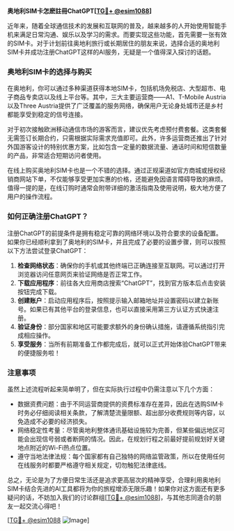 **奥地利SIM卡怎麽註冊ChatGPT[[TG💪+ @esim1088](https://t.me/s/esim1088)]**

近年来，随着全球通信技术的发展和互联网的普及，越来越多的人开始使用智能手机来满足日常沟通、娱乐以及学习的需求。而要实现这些功能，首先需要一张有效的SIM卡。对于计划前往奥地利旅行或长期居住的朋友来说，选择合适的奥地利SIM卡并成功注册ChatGPT这样的AI服务，无疑是一个值得深入探讨的话题。

### 奥地利SIM卡的选择与购买

在奥地利，你可以通过多种渠道获得本地SIM卡，包括机场免税店、大型超市、电子商品专卖店以及线上平台等。其中，三大主要运营商——A1、T-Mobile Austria以及Three Austria提供了广泛覆盖的服务网络，确保用户无论身处城市还是乡村都能享受到稳定的信号连接。

对于初次接触欧洲移动通信市场的游客而言，建议优先考虑预付费套餐。这类套餐无需签订长期合约，只需根据实际需求充值即可。此外，许多运营商还推出了针对外国游客设计的特别优惠方案，比如包含一定量的数据流量、通话时间和短信数量的产品，非常适合短期访问者使用。

在线上购买奥地利SIM卡也是一个不错的选择。通过正规渠道如官方商城或授权经销商网站下单，不仅能够享受更加实惠的价格，还能避免因语言障碍导致的麻烦。值得一提的是，在线订购时通常会附带详细的激活指南及使用说明，极大地方便了用户的操作流程。

### 如何正确注册ChatGPT？

注册ChatGPT的前提条件是拥有稳定可靠的网络环境以及符合要求的设备配置。如果你已经顺利拿到了奥地利的SIM卡，并且完成了必要的设置步骤，则可以按照以下方法尝试登录ChatGPT：

1. **检查网络状态**：确保你的手机或其他终端已正确连接至互联网。可以通过打开浏览器访问任意网页来验证网络是否正常工作。
2. **下载应用程序**：前往各大应用商店搜索“ChatGPT”，找到官方版本后点击安装按钮完成下载。
3. **创建账户**：启动应用程序后，按照提示输入邮箱地址并设置密码以建立新账号。如果已有其他平台的登录信息，也可以直接采用第三方认证方式快速注册。
4. **验证身份**：部分国家和地区可能要求额外的身份确认措施，请遵循系统指引完成相应操作。
5. **享受服务**：当所有前期准备工作都完成后，就可以正式开始体验ChatGPT带来的便捷服务啦！

### 注意事项

虽然上述流程听起来简单明了，但在实际执行过程中仍需注意以下几个方面：

- 数据资费问题：由于不同运营商提供的资费标准存在差异，因此在选购SIM卡时务必仔细阅读相关条款，了解清楚流量限额、超出部分收费规则等内容，以免造成不必要的经济损失。
- 网络稳定性考量：尽管奥地利整体通讯基础设施较为完善，但某些偏远地区可能会出现信号弱或者断网的情况。因此，在规划行程之前最好提前规划好关键地点附近的Wi-Fi热点位置。
- 遵守当地法律法规：每个国家都有自己独特的网络监管政策，所以在使用任何在线服务时都要严格遵守相关规定，切勿触犯法律底线。

总之，无论是为了方便日常生活还是追求更高层次的精神享受，合理利用奥地利SIM卡结合先进的AI工具都将为你的旅程增添无限乐趣！如果你对这方面还有更多疑问的话，不妨加入我们的讨论群组[[TG💪+ @esim1088](https://t.me/s/esim1088)]，与其他志同道合的朋友一起交流心得吧！

[[TG💪+ @esim1088](https://t.me/s/esim1088) ![Image](https://i.postimg.cc/4NQfJmqS/Snipaste-2025-05-13-00-14-12.png)]